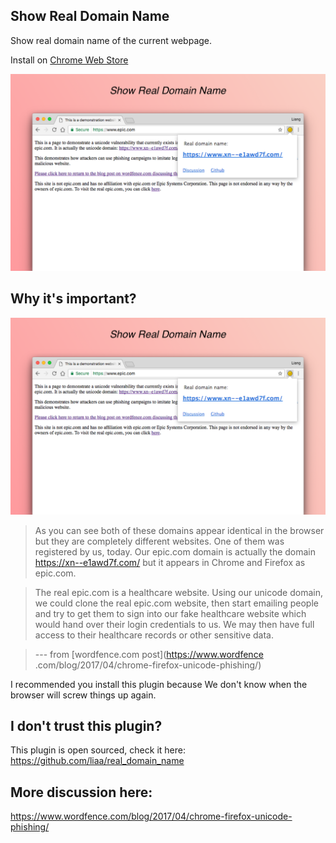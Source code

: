 ## Show Real Domain Name

Show real domain name of the current webpage.

Install on [Chrome Web Store](https://chrome.google.com/webstore/detail/real-domain-name/lhbkkikjboiebjeghokpefafaahnfoff)

![screenshot](https://raw.githubusercontent.com/liaa/real_domain_name/master/chromescreenshot.png)

## Why it's important?

![demo](https://raw.githubusercontent.com/liaa/real_domain_name/master/chromescreenshot.png)

> As you can see both of these domains appear identical in the browser but they are completely different websites. One of them was registered by us, today. Our epic.com domain is actually the domain https://xn--e1awd7f.com/ but it appears in Chrome and Firefox as epic.com.

> The real epic.com is a healthcare website. Using our unicode domain, we could clone the real
epic.com website, then start emailing people and try to get them to sign into our fake healthcare website which would hand over their login credentials to us. We may then have full access to their healthcare records or other sensitive data.

> --- from [wordfence.com post](https://www.wordfence
.com/blog/2017/04/chrome-firefox-unicode-phishing/)


I recommended you install this plugin because We don't know when the browser will screw things up
again.

## I don't trust this plugin?

This plugin is open sourced, check it here: https://github.com/liaa/real_domain_name

## More discussion here:
https://www.wordfence.com/blog/2017/04/chrome-firefox-unicode-phishing/




